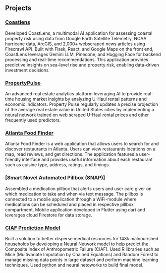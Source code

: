 

<!--
**ArnavGupta22/ArnavGupta22** is a ✨ _special_ ✨ repository because its `README.md` (this file) appears on your GitHub profile.

Here are some ideas to get you started:

- 🔭 I’m currently working on the Atlanta Food Finder
- 🌱 I’m currently learning ...
- 👯 I’m looking to collaborate on ...
- 🤔 I’m looking for help with ...
- 💬 Ask me about ...
- 📫 How to reach me: ...
- 😄 Pronouns: ...
- ⚡ Fun fact: ...
-->

## Projects

### [Coastlens](https://github.com/kevskillz/aiatl)
Developed CoastLens, a multimodal AI application for assessing coastal property risk using data from Google Earth Satellite Telemetry, NOAA hurricane data, ArcGIS, and 2,000+ webscraped news articles using Firecrawl API. Built with Flask, React, and Google Maps on the front end, CoastLens leverages Gemini LLM, Pinecone, and Hugging Face for backend processing and real-time recommendations. This application provides predictive insights on sea-level rise and property risk, enabling data-driven investment decisions.

### [PropertyPulse](https://github.com/ArnavGupta22/PropertyPulse)
An advanced real estate analytics platform leveraging AI to provide real-time housing market insights by analyzing U-Haul rental patterns and economic indicators. Property Pulse regularly updates a precise projection of the average real estate value in United States cities by implementing a neural network trained on web scraped U-Haul rental prices and other frequently used predictors.

### [Atlanta Food Finder](https://github.com/anyeelii/Atlanta_Food_Finder.git)
Atlanta Food Finder is a web application that allows users to search for and discover restaurants in Atlanta. Users can view restaurants locations on a map, read reviews, and get directions. The application features a user-friendly interface and provides useful information about each restaurant such as cuisine type, address, ratings, and timings.

### [Smart Novel Automated Pillbox (SNAP)]
Assembled a medication pillbox that alerts users and user care giver on which medication to take and when via text message. The pillbox is 
connected to a mobile application through a WiFi-module where medications can be scheduled and placed in respective pillbox compartment. Mobile application developed
in Flutter using dart and leverages cloud Firestore for data storage.

### [CIAF Prediction Model](https://github.com/colabobio/infant_malnutrition_stratification.git)
Built a solution to better disperse medical resources for 148k malnourished households by developing a Neural Network model 
to help predict the Composite Index of Anthropometric Failure (CIAF). Used R libraries such as Mice (Multivariate Imputation by Chained Equations) and Random Forest
to manage missing data points in large dataset and perform machine learning techniques. Used python and neural netoworks to build final model. 


